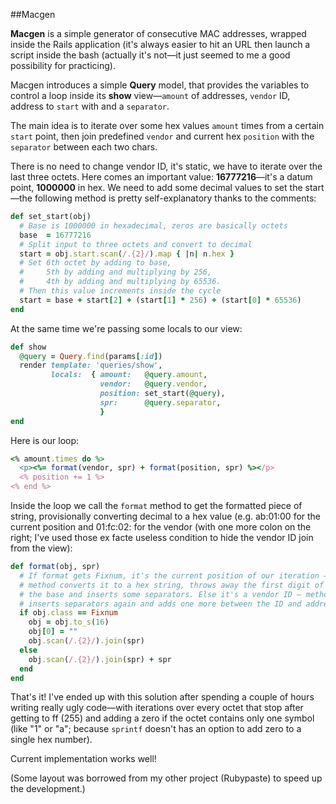 ##Macgen

**Macgen** is a simple generator of consecutive MAC addresses, wrapped inside the Rails application (it's always easier to hit an URL then launch a script inside the bash (actually it's not—it just seemed to me a good possibility for practicing).

Macgen introduces a simple **Query** model, that provides the variables to control a loop inside its **show** view—`amount` of addresses, `vendor` ID, address to `start` with and a `separator`.

The main idea is to iterate over some hex values `amount` times from a certain `start` point, then join predefined `vendor` and current hex `position` with the `separator` between each two chars.

There is no need to change vendor ID, it's static, we have to iterate over the last three octets. Here comes an important value: **16777216**—it's a datum point, **1000000** in hex. We need to add some decimal values to set the start—the following method is pretty self-explanatory thanks to the comments:

```ruby
def set_start(obj)
  # Base is 1000000 in hexadecimal, zeros are basically octets
  base  = 16777216
  # Split input to three octets and convert to decimal
  start = obj.start.scan(/.{2}/).map { |n| n.hex }
  # Set 6th octet by adding to base,
  #     5th by adding and multiplying by 256,
  #     4th by adding and multiplying by 65536.
  # Then this value increments inside the cycle
  start = base + start[2] + (start[1] * 256) + (start[0] * 65536)
end
```

At the same time we're passing some locals to our view:

```ruby
def show
  @query = Query.find(params[:id])
  render template: 'queries/show',
         locals:  { amount:   @query.amount,
                    vendor:   @query.vendor,
                    position: set_start(@query),
                    spr:      @query.separator,
                    }
end
```

Here is our loop:

```ruby
<% amount.times do %>
  <p><%= format(vendor, spr) + format(position, spr) %></p>
  <% position += 1 %>
<% end %>
```

Inside the loop we call the `format` method to get the formatted piece of string, provisionally converting decimal to a hex value (e.g. ab:01:00 for the current position and 01:fc:02: for the vendor (with one more colon on the right; I've used those ex facte useless condition to hide the vendor ID join from the view):

```ruby
def format(obj, spr)
  # If format gets Fixnum, it's the current position of our iteration —
  # method converts it to a hex string, throws away the first digit of
  # the base and inserts some separators. Else it's a vendor ID — method
  # inserts separators again and adds one more between the ID and address.
  if obj.class == Fixnum
    obj = obj.to_s(16)
    obj[0] = ""
    obj.scan(/.{2}/).join(spr)
  else
    obj.scan(/.{2}/).join(spr) + spr
  end
end
```

That's it! I've ended up with this solution after spending a couple of hours writing really ugly code—with iterations over every octet that stop after getting to ff (255) and adding a zero if the octet contains only one symbol (like "1" or "a"; because `sprintf` doesn't has an option to add zero to a single hex number).

Current implementation works well!

(Some layout was borrowed from my other project (Rubypaste) to speed up the development.)
